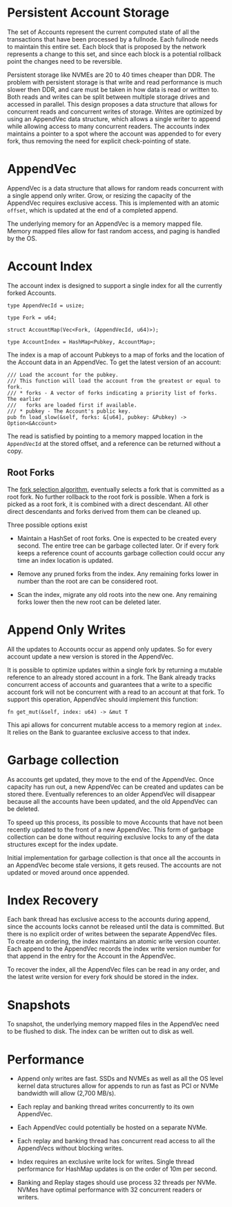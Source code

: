 # Persistent Account Storage

The set of Accounts represent the current computed state of all the transactions
that have been processed by a fullnode.  Each fullnode needs to maintain this
entire set.  Each block that is proposed by the network represents a change to
this set, and since each block is a potential rollback point the changes need to
be reversible.

Persistent storage like NVMEs are 20 to 40 times cheaper than DDR.  The problem
with persistent storage is that write and read performance is much slower then
DDR, and care must be taken in how data is read or written to.  Both reads and
writes can be split between multiple storage drives and accessed in parallel.
This design proposes a data structure that allows for concurrent reads and
concurrent writes of storage.   Writes are optimized by using an AppendVec data
structure, which allows a single writer to append while allowing access to many
concurrent readers.  The accounts index maintains a pointer to a spot where the
account was appended to for every fork, thus removing the need for explicit
check-pointing of state.

# AppendVec

AppendVec is a data structure that allows for random reads concurrent with a
single append only writer.  Grow, or resizing the capacity of the AppendVec
requires exclusive access.  This is implemented with an atomic `offset`, which
is updated at the end of a completed append.

The underlying memory for an AppendVec is a memory mapped file.  Memory mapped
files allow for fast random access, and paging is handled by the OS.

# Account Index

The account index is designed to support a single index for all the currently
forked Accounts.

```
type AppendVecId = usize;

type Fork = u64;

struct AccountMap(Vec<Fork, (AppendVecId, u64)>);

type AccountIndex = HashMap<Pubkey, AccountMap>;

```

The index is a map of account Pubkeys to a map of forks and the location of the
Account data in an AppendVec.  To get the latest version of an account:

```
/// Load the account for the pubkey.
/// This function will load the account from the greatest or equal to fork. 
/// * forks - A vector of forks indicating a priority list of forks. The earlier
///   forks are loaded first if available.
/// * pubkey - The Account's public key.
pub fn load_slow(&self, forks: &[u64], pubkey: &Pubkey) -> Option<&Account>
```

The read is satisfied by pointing to a memory mapped location in the
`AppendVecId` at the stored offset, and a reference can be returned without a copy.

## Root Forks

The [fork selection algorithm](fork-selection.md), eventually selects a fork
that is committed as a root fork.  No further rollback to the root fork is
possible.  When a fork is picked as a root fork, it is combined with a direct
descendant.  All other direct descendants and forks derived from them can be
cleaned up.

Three possible options exist

* Maintain a HashSet<u64> of root forks.  One is expected to be created every
second.  The entire tree can be garbage collected later. Or if every fork keeps
a reference count of accounts garbage collection could occur any time an index
location is updated.

* Remove any pruned forks from the index.  Any remaining forks lower in number
than the root are can be considered root.

* Scan the index, migrate any old roots into the new one.   Any remaining forks
lower then the new root can be deleted later.

# Append Only Writes

All the updates to Accounts occur as append only updates.  So for every account
update a new version is stored in the AppendVec.

It is possible to optimize updates within a single fork by returning a mutable
reference to an already stored account in a fork.  The Bank already tracks
concurrent access of accounts and guarantees that a write to a specific account
fork will not be concurrent with a read to an account at that fork. To support
this operation, AppendVec should implement this function:

`fn get_mut(&self, index: u64) -> &mut T`

This api allows for concurrent mutable access to a memory region at `index`.  It
relies on the Bank to guarantee exclusive access to that index.

# Garbage collection

As accounts get updated, they move to the end of the AppendVec.  Once capacity
has run out, a new AppendVec can be created and updates can be stored there.
Eventually references to an older AppendVec will disappear because all the
accounts have been updated, and the old AppendVec can be deleted.

To speed up this process, its possible to move Accounts that have not been
recently updated to the front of a new AppendVec.  This form of garbage
collection can be done without requiring exclusive locks to any of the data
structures except for the index update.

Initial implementation for garbage collection is that once all the accounts in
an AppendVec become stale versions, it gets reused. The accounts are not updated
or moved around once appended.

# Index Recovery

Each bank thread has exclusive access to the accounts during append, since the
accounts locks cannot be released until the data is committed. But there is no
explicit order of writes between the separate AppendVec files.  To create an
ordering, the index maintains an atomic write version counter.  Each append to
the AppendVec records the index write version number for that append in the
entry for the Account in the AppendVec.

To recover the index, all the AppendVec files can be read in any order, and the
latest write version for every fork should be stored in the index.

# Snapshots

To snapshot, the underlying memory mapped files in the AppendVec need to be
flushed to disk.  The index can be written out to disk as well.

# Performance

* Append only writes are fast.  SSDs and NVMEs as well as all the OS level
kernel data structures allow for appends to run as fast as PCI or NVMe bandwidth
will allow (2,700 MB/s).

* Each replay and banking thread writes concurrently to its own AppendVec.

* Each AppendVec could potentially be hosted on a separate NVMe.

* Each replay and banking thread has concurrent read access to all the
AppendVecs without blocking writes.

* Index requires an exclusive write lock for writes.  Single thread performance
for HashMap updates is on the order of 10m per second.

* Banking and Replay stages should use process 32 threads per NVMe.  NVMes have
optimal performance with 32 concurrent readers or writers.
